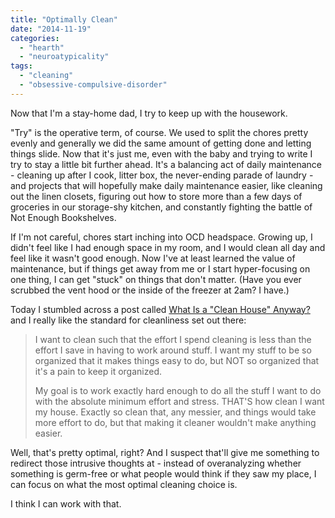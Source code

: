 ```yaml
---
title: "Optimally Clean"
date: "2014-11-19"
categories: 
  - "hearth"
  - "neuroatypicality"
tags: 
  - "cleaning"
  - "obsessive-compulsive-disorder"
---
```


Now that I'm a stay-home dad, I try to keep up with the housework.

"Try" is the operative term, of course. We used to split the chores pretty evenly and generally we did the same amount of getting done and letting things slide. Now that it's just me, even with the baby and trying to write I try to stay a little bit further ahead. It's a balancing act of daily maintenance - cleaning up after I cook, litter box, the never-ending parade of laundry - and projects that will hopefully make daily maintenance easier, like cleaning out the linen closets, figuring out how to store more than a few days of groceries in our storage-shy kitchen, and constantly fighting the battle of Not Enough Bookshelves.

If I'm not careful, chores start inching into OCD headspace. Growing up, I didn't feel like I had enough space in my room, and I would clean all day and feel like it wasn't good enough. Now I've at least learned the value of maintenance, but if things get away from me or I start hyper-focusing on one thing, I can get "stuck" on things that don't matter. (Have you ever scrubbed the vent hood or the inside of the freezer at 2am? I have.)

Today I stumbled across a post called [What Is a "Clean House" Anyway?](http://xiphias.livejournal.com/750265.html) and I really like the standard for cleanliness set out there:

> I want to clean such that the effort I spend cleaning is less than the effort I save in having to work around stuff. I want my stuff to be so organized that it makes things easy to do, but NOT so organized that it's a pain to keep it organized.
> 
> My goal is to work exactly hard enough to do all the stuff I want to do with the absolute minimum effort and stress. THAT'S how clean I want my house. Exactly so clean that, any messier, and things would take more effort to do, but that making it cleaner wouldn't make anything easier.

Well, that's pretty optimal, right? And I suspect that'll give me something to redirect those intrusive thoughts at - instead of overanalyzing whether something is germ-free or what people would think if they saw my place, I can focus on what the most optimal cleaning choice is.

I think I can work with that.
